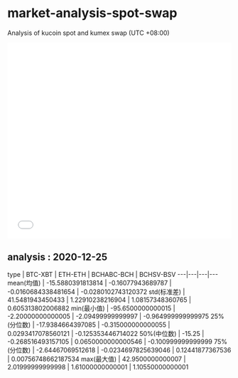 # market-analysis-spot-swap
Analysis of kucoin spot and kumex swap (UTC +08:00)

<iframe width="100%" height="440" src="./data.html" frameborder="no" border="0" scrolling="no"></iframe>

## analysis : 2020-12-25

type | BTC-XBT | ETH-ETH | BCHABC-BCH | BCHSV-BSV 
---|---|---|---
mean(均值) | -15.5880391813814 | -0.16077943689787 | -0.0160684338481654 | -0.0280102743120372
std(标准差) | 41.5481943450433 | 1.22910238216904 | 1.08157348360765 | 0.605313802006882
min(最小值) | -95.6500000000015 | -2.20000000000005 | -2.09499999999997 | -0.964999999999975
25%(分位数) | -17.9384664397085 | -0.315000000000055 | 0.0293417078560121 | -0.125353446714022
50%(中位数) | -15.25 | -0.268516493157105 | 0.0650000000000546 | -0.100999999999999
75%(分位数) | -2.64467069512618 | -0.0234697825639046 | 0.12441877367536 | 0.00756748662187534
max(最大值) | 42.9500000000007 | 2.01999999999998 | 1.61000000000001 | 1.10550000000001
